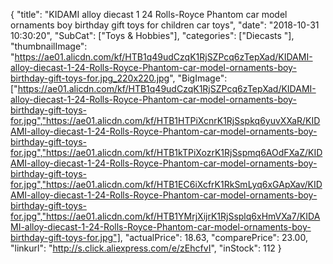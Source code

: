 {
	"title": "KIDAMI alloy diecast  1 24 Rolls-Royce Phantom car model ornaments boy birthday gift toys for children car toys",
	"date": "2018-10-31 10:30:20",
	"SubCat": ["Toys & Hobbies"],
	"categories": ["Diecasts "],
	"thumbnailImage": "https://ae01.alicdn.com/kf/HTB1q49udCzqK1RjSZPcq6zTepXad/KIDAMI-alloy-diecast-1-24-Rolls-Royce-Phantom-car-model-ornaments-boy-birthday-gift-toys-for.jpg_220x220.jpg",
	"BigImage": ["https://ae01.alicdn.com/kf/HTB1q49udCzqK1RjSZPcq6zTepXad/KIDAMI-alloy-diecast-1-24-Rolls-Royce-Phantom-car-model-ornaments-boy-birthday-gift-toys-for.jpg","https://ae01.alicdn.com/kf/HTB1HTPiXcnrK1RjSspkq6yuvXXaR/KIDAMI-alloy-diecast-1-24-Rolls-Royce-Phantom-car-model-ornaments-boy-birthday-gift-toys-for.jpg","https://ae01.alicdn.com/kf/HTB1kTPiXozrK1RjSspmq6AOdFXaZ/KIDAMI-alloy-diecast-1-24-Rolls-Royce-Phantom-car-model-ornaments-boy-birthday-gift-toys-for.jpg","https://ae01.alicdn.com/kf/HTB1EC6iXcfrK1RkSmLyq6xGApXav/KIDAMI-alloy-diecast-1-24-Rolls-Royce-Phantom-car-model-ornaments-boy-birthday-gift-toys-for.jpg","https://ae01.alicdn.com/kf/HTB1YMrjXijrK1RjSsplq6xHmVXa7/KIDAMI-alloy-diecast-1-24-Rolls-Royce-Phantom-car-model-ornaments-boy-birthday-gift-toys-for.jpg"],
	"actualPrice": 18.63,
	"comparePrice": 23.00,
	"linkurl": "http://s.click.aliexpress.com/e/zEhcfvI",
	"inStock": 112
}
